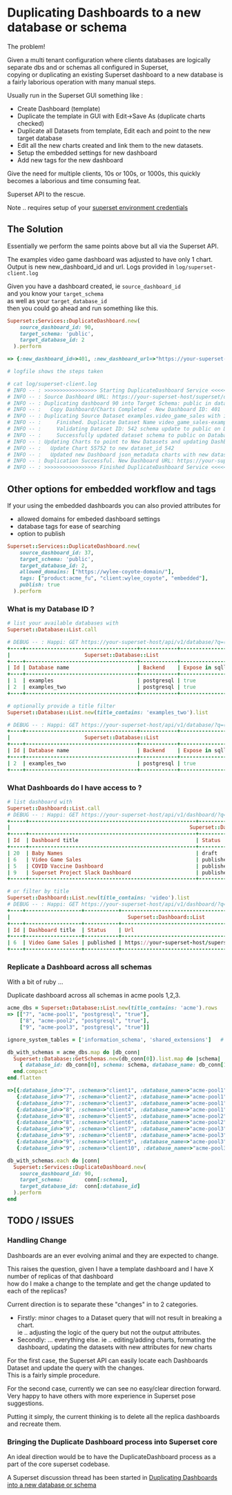 # Duplicating Dashboards to a new database or schema

The problem!

Given a multi tenant configuration where clients databases are logically separate dbs and or schemas all configured in Superset,  
copying or duplicating an existing Superset dashboard to a new database is a fairly laborious operation with many manual steps.

Usually run in the Superset GUI something like :
- Create Dashboard (template)
- Duplicate the template in GUI with Edit->Save As (duplicate charts checked)
- Duplicate all Datasets from template, Edit each and point to the new target database
- Edit all the new charts created and link them to the new datasets.
- Setup the embedded settings for new dashboard
- Add new tags for the new dashboard

Give the need for multiple clients, 10s or 100s, or 1000s, this quickly becomes a laborious and time consuming feat.

Superset API to the rescue.

Note .. requires setup of your [superset environment credentials](https://github.com/rdytech/superset-client/blob/develop/doc/setting_up_personal_api_credentials.md)

## The Solution

Essentially we perform the same points above but all via the Superset API.

The examples video game dashboard was adjusted to have only 1 chart.  
Output is new new_dashboard_id and url.  Logs provided in `log/superset-client.log`

Given you have a dashboard created, ie `source_dashboard_id`  
and you know your `target_schema`  
as well as your `target_database_id`  
then you could go ahead and run something like this.  



```ruby
Superset::Services::DuplicateDashboard.new(
    source_dashboard_id: 90,
    target_schema: 'public',
    target_database_id: 2
  ).perform

=> {:new_dashboard_id=>401, :new_dashboard_url=>"https://your-superset-host/superset/dashboard/401/", :published=>false}

# logfile shows the steps taken

# cat log/superset-client.log
# INFO -- : >>>>>>>>>>>>>>>>> Starting DuplicateDashboard Service <<<<<<<<<<<<<<<<<<<<<<
# INFO -- : Source Dashboard URL: https://your-superset-host/superset/dashboard/90/
# INFO -- : Duplicating dashboard 90 into Target Schema: public in database 2
# INFO -- :   Copy Dashboard/Charts Completed - New Dashboard ID: 401
# INFO -- : Duplicating Source Dataset examples.video_game_sales with id 11
# INFO -- :     Finished. Duplicate Dataset Name video_game_sales-example_two with id 542
# INFO -- :     Validating Dataset ID: 542 schema update to public on Database: 2
# INFO -- :     Successfully updated dataset schema to public on Database: 2
# INFO -- : Updating Charts to point to New Datasets and updating Dashboard json_metadata ...
# INFO -- :   Update Chart 55752 to new dataset_id 542
# INFO -- :   Updated new Dashboard json_metadata charts with new dataset ids
# INFO -- : Duplication Successful. New Dashboard URL: https://your-superset-host/superset/dashboard/401/
# INFO -- : >>>>>>>>>>>>>>>>> Finished DuplicateDashboard Service <<<<<<<<<<<<<<<<<<<<<<

```

## Other options for embedded workflow and tags

If your using the embedded dashboards you can also provied attributes for 
- allowed domains for embeded dashboard settings
- database tags for ease of searching
- option to publish

```ruby
Superset::Services::DuplicateDashboard.new(
    source_dashboard_id: 37,
    target_schema: 'public',
    target_database_id: 2,
    allowed_domains: ["https://wylee-coyote-domain/"],
    tags: ["product:acme_fu", "client:wylee_coyote", "embedded"],
    publish: true
  ).perform
```

### What is my Database ID ?

``` ruby
# list your available databases with
Superset::Database::List.call

# DEBUG -- : Happi: GET https://your-superset-host/api/v1/database/?q=(page:0,page_size:100), {}
+----+------------------------------------+------------+------------------+
|                        Superset::Database::List                         |
+----+------------------------------------+------------+------------------+
| Id | Database name                      | Backend    | Expose in sqllab |
+----+------------------------------------+------------+------------------+
| 1  | examples                           | postgresql | true             |
| 2  | examples_two                       | postgresql | true             |
+----+------------------------------------+------------+------------------+

# optionally provide a title filter
Superset::Database::List.new(title_contains: 'examples_two').list

# DEBUG -- : Happi: GET https://your-superset-host/api/v1/database/?q=(filters:!((col:database_name,opr:ct,value:'examples')),page:0,page_size:100), {}
+----+------------------------------------+------------+------------------+
|                        Superset::Database::List                         |
+----+------------------------------------+------------+------------------+
| Id | Database name                      | Backend    | Expose in sqllab |
+----+------------------------------------+------------+------------------+
| 2  | examples_two                       | postgresql | true             |
+----+------------------------------------+------------+------------------+

```

### What Dashboards do I have access to ?

```ruby
# list dashboard with
Superset::Dashboard::List.call
# DEBUG -- : Happi: GET https://your-superset-host/api/v1/dashboard/?q=(page:0,page_size:100), {}
+-----+------------------------------------------------------+-----------+--------------------------------------------------------------------+
|                                                          Superset::Dashboard::List                                                          |
+-----+------------------------------------------------------+-----------+--------------------------------------------------------------------+
| Id  | Dashboard title                                      | Status    | Url                                                                |
+-----+------------------------------------------------------+-----------+--------------------------------------------------------------------+
| 20  | Baby Names                                           | draft     | https://your-superset-host/superset/dashboard/20/                  |
| 6   | Video Game Sales                                     | published | https://your-superset-host/superset/dashboard/6/                   |
| 5   | COVID Vaccine Dashboard                              | published | https://your-superset-host/superset/dashboard/5/                   |
| 9   | Superset Project Slack Dashboard                     | published | https://your-superset-host/superset/dashboard/9/                   |
+-----+------------------------------------------------------+-----------+--------------------------------------------------------------------+

# or filter by title
Superset::Dashboard::List.new(title_contains: 'video').list
# DEBUG -- : Happi: GET https://your-superset-host/api/v1/dashboard/?q=(filters:!((col:dashboard_title,opr:ct,value:'video')),page:0,page_size:100), {}
+----+------------------+-----------+------------------------------------------------------------------+
|                                      Superset::Dashboard::List                                       |
+----+------------------+-----------+------------------------------------------------------------------+
| Id | Dashboard title  | Status    | Url                                                              |
+----+------------------+-----------+------------------------------------------------------------------+
| 6  | Video Game Sales | published | https://your-superset-host/superset/dashboard/6/ |
+----+------------------+-----------+------------------------------------------------------------------+

```

### Replicate a Dashboard across all schemas

With a bit of ruby ...

Duplicate dashboard across all schemas in acme pools 1,2,3.

```ruby
acme_dbs = Superset::Database::List.new(title_contains: 'acme').rows
=> [["7", "acme-pool1", "postgresql", "true"],
    ["8", "acme-pool2", "postgresql", "true"], 
    ["9", "acme-pool3", "postgresql", "true"]]

ignore_system_tables = ['information_schema', 'shared_extensions']   # postgres system schemas

db_with_schemas = acme_dbs.map do |db_conn|
  Superset::Database::GetSchemas.new(db_conn[0]).list.map do |schema|
    { database_id: db_conn[0], schema: schema, database_name: db_conn[1] } unless ignore_system_tables.include?(schema)
  end.compact
end.flatten

=>[{:database_id=>"7", :schema=>"client1", :database_name=>"acme-pool1"},
   {:database_id=>"7", :schema=>"client2", :database_name=>"acme-pool1"},
   {:database_id=>"7", :schema=>"client3", :database_name=>"acme-pool1"},
   {:database_id=>"8", :schema=>"client4", :database_name=>"acme-pool1"},
   {:database_id=>"8", :schema=>"client5", :database_name=>"acme-pool2"},
   {:database_id=>"8", :schema=>"client6", :database_name=>"acme-pool2"},
   {:database_id=>"9", :schema=>"client7", :database_name=>"acme-pool3"},
   {:database_id=>"9", :schema=>"client8", :database_name=>"acme-pool3"},
   {:database_id=>"9", :schema=>"client9", :database_name=>"acme-pool3"},
   {:database_id=>"9", :schema=>"client10", :database_name=>"acme-pool3"}]

db_with_schemas.each do |conn|
  Superset::Services::DuplicateDashboard.new(
    source_dashboard_id: 90,
    target_schema:       conn[:schema],
    target_database_id:  conn[:database_id]
  ).perform
end

```

## TODO / ISSUES

### Handling Change

Dashboards are an ever evolving animal and they are expected to change.

This raises the question, given I have a template dashboard and I have X number of replicas of that dashboard  
how do I make a change to the template and get the change updated to each of the replicas?

Current direction is to separate these "changes" in to 2 categories.

- Firstly: minor chages to a Dataset query that will not result in breaking a chart.  
  ie .. adjusting the logic of the query but not the output attributes.
- Secondly: ... everything else.
  ie .. editing/adding charts, formating the dashboard, updating the datasets with new attributes for new charts

For the first case, the Superset API can easily locate each Dashboards Dataset and update the query with the changes.  
This is a fairly simple procedure.

For the second case, currently we can see no easy/clear direction forward.  
Very happy to have others with more experience in Superset pose suggestions.

Putting it simply, the current thinking is to delete all the replica dashboards and recreate them.

### Bringing the Duplicate Dashboard process into Superset core

An ideal direction would be to have the DuplicateDashboard process as a part of the core superset codebase.

A Superset discussion thread has been started in  [Duplicating Dashboards into a new database or schema](https://github.com/apache/superset/discussions/29899)
